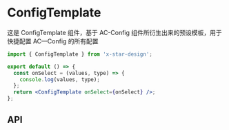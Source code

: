 # ConfigTemplate

这是 ConfigTemplate 组件，基于 AC-Config 组件所衍生出来的预设模板，用于快捷配置 AC—Config 的所有配置

```jsx
import { ConfigTemplate } from 'x-star-design';

export default () => {
  const onSelect = (values, type) => {
    console.log(values, type);
  };
  return <ConfigTemplate onSelect={onSelect} />;
};
```

## API

<API id="ConfigTemplate"></API>

